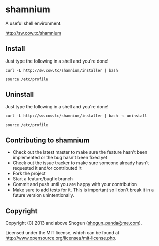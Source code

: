 # shamnium

A useful shell environment.

http://sw.cow.tc/shamnium

## Install

Just type the following in a shell and you're done!

`curl -L http://sw.cow.tc/shamnium/installer | bash`

`source /etc/profile`

## Uninstall

Just type the following in a shell and you're done!

`curl -L http://sw.cow.tc/shamnium/installer | bash -s uninstall`

`source /etc/profile`

## Contributing to shamnium
 
* Check out the latest master to make sure the feature hasn't been implemented or the bug hasn't been fixed yet
* Check out the issue tracker to make sure someone already hasn't requested it and/or contributed it
* Fork the project
* Start a feature/bugfix branch
* Commit and push until you are happy with your contribution
* Make sure to add tests for it. This is important so I don't break it in a future version unintentionally.

## Copyright

Copyright (C) 2013 and above Shogun (shogun_panda@me.com).

Licensed under the MIT license, which can be found at http://www.opensource.org/licenses/mit-license.php.
